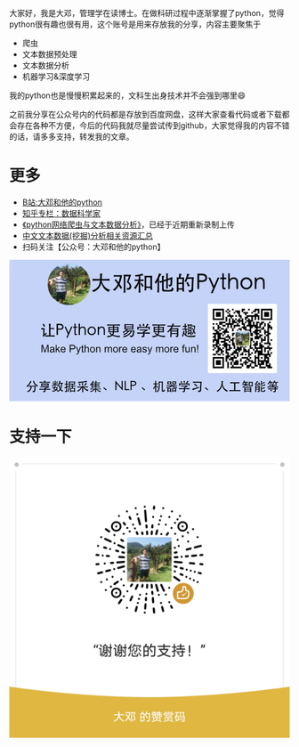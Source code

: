 大家好，我是大邓，管理学在读博士。在做科研过程中逐渐掌握了python，觉得python很有趣也很有用，这个账号是用来存放我的分享，内容主要聚焦于

- 爬虫
- 文本数据预处理
- 文本数据分析
- 机器学习&深度学习

我的python也是慢慢积累起来的，文科生出身技术并不会强到哪里😄

之前我分享在公众号内的代码都是存放到百度网盘，这样大家查看代码或者下载都会存在各种不方便，今后的代码我就尽量尝试传到github，大家觉得我的内容不错的话，请多多支持，转发我的文章。

# 更多

- [B站:大邓和他的python](https://space.bilibili.com/122592901/channel/detail?cid=66008)
- [知乎专栏：数据科学家](https://zhuanlan.zhihu.com/dadeng)
- [《python网络爬虫与文本数据分析》](https://ke.qq.com/course/482241?tuin=163164df)，已经于近期重新录制上传
- [中文文本数据(挖掘)分析相关资源汇总](https://github.com/thunderhit/ChineseTextAnalysisResouce)
- 扫码关注【公众号：大邓和他的python】

![](img/公众号下方二维码.png)

# 支持一下

![](img/my_zanshang_qrcode2.jpg)
